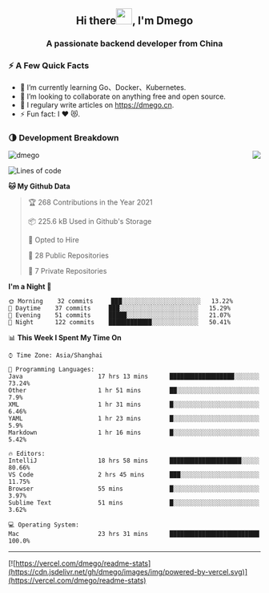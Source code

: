 <h2 align="center">Hi there<img src="https://cdn.jsdelivr.net/gh/dmego/images/img/Hi.gif" height="32" />, I'm Dmego </h2>
<h3 align="center">A passionate backend developer from China</h3>

### ⚡️ A Few Quick Facts

<ul>
    <li> 🌱 I’m currently learning Go、Docker、Kubernetes.</li>
    <li> 👯 I’m looking to collaborate on anything free and open source.</li>
    <li> 📝 I regulary write articles on <a href="https://dmego.cn">https://dmego.cn</a>.</li>
    <li> ⚡ Fun fact: I ❤️ 😻.</li>
</ul>

### 🌗 Development Breakdown

<img src="https://komarev.com/ghpvc/?username=dmego" alt="dmego" />

<img align="right" src="https://readme-stats-dmego.vercel.app/api?username=dmego&show_icons=true&icon_color=1573B3&hide_title=true&text_color=718096&bg_color=00000000&hide_border=true"/>

<!--START_SECTION:waka-->
![Lines of code](https://img.shields.io/badge/From%20Hello%20World%20I%27ve%20Written-241050%20lines%20of%20code-blue)

**🐱 My Github Data** 

> 🏆 268 Contributions in the Year 2021
 > 
> 📦 225.6 kB Used in Github's Storage 
 > 
> 💼 Opted to Hire
 > 
> 📜 28 Public Repositories 
 > 
> 🔑 7 Private Repositories  
 > 
**I'm a Night 🦉** 

```text
🌞 Morning    32 commits     ███░░░░░░░░░░░░░░░░░░░░░░   13.22% 
🌆 Daytime    37 commits     ███░░░░░░░░░░░░░░░░░░░░░░   15.29% 
🌃 Evening    51 commits     █████░░░░░░░░░░░░░░░░░░░░   21.07% 
🌙 Night      122 commits    ████████████░░░░░░░░░░░░░   50.41%

```


📊 **This Week I Spent My Time On** 

```text
⌚︎ Time Zone: Asia/Shanghai

💬 Programming Languages: 
Java                     17 hrs 13 mins      ██████████████████░░░░░░░   73.24% 
Other                    1 hr 51 mins        ██░░░░░░░░░░░░░░░░░░░░░░░   7.9% 
XML                      1 hr 31 mins        █░░░░░░░░░░░░░░░░░░░░░░░░   6.46% 
YAML                     1 hr 23 mins        █░░░░░░░░░░░░░░░░░░░░░░░░   5.9% 
Markdown                 1 hr 16 mins        █░░░░░░░░░░░░░░░░░░░░░░░░   5.42%

🔥 Editors: 
IntelliJ                 18 hrs 58 mins      ████████████████████░░░░░   80.66% 
VS Code                  2 hrs 45 mins       ███░░░░░░░░░░░░░░░░░░░░░░   11.75% 
Browser                  55 mins             █░░░░░░░░░░░░░░░░░░░░░░░░   3.97% 
Sublime Text             51 mins             █░░░░░░░░░░░░░░░░░░░░░░░░   3.62%

💻 Operating System: 
Mac                      23 hrs 31 mins      █████████████████████████   100.0%

```


<!--END_SECTION:waka-->

---

[![https://vercel.com/dmego/readme-stats](https://cdn.jsdelivr.net/gh/dmego/images/img/powered-by-vercel.svg)](https://vercel.com/dmego/readme-stats)

